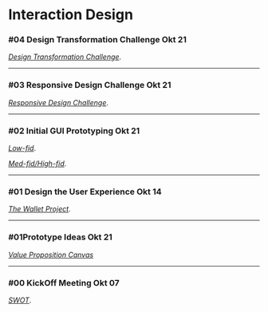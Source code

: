 # Interaction Design

### #04 Design Transformation Challenge Okt 21

[*Design Transformation Challenge*](transformation.md).

* * *

### #03 Responsive Design Challenge Okt 21

[*Responsive Design Challenge*](responsive.md).

* * *

### #02 Initial GUI Prototyping Okt 21

[*Low-fid*](GUI_low.md).

[*Med-fid/High-fid*](GUI_mid.md).

* * *

### #01 Design the User Experience Okt 14

 [*The Wallet Project*](wallet.md).

* * *

### #01Prototype Ideas Okt 21

[*Value Proposition Canvas*](VPC.md)

* * *
### #00 KickOff Meeting Okt 07

[*SWOT*](SWOT.md).


